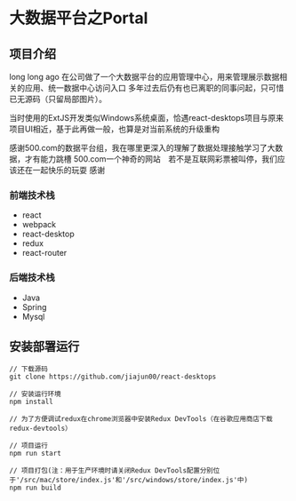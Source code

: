 # 大数据平台之Portal

## 项目介绍
long long ago 在公司做了一个大数据平台的应用管理中心，用来管理展示数据相关的应用、统一数据中心访问入口
多年过去后仍有也已离职的同事问起，只可惜已无源码（只留局部图片）。

当时使用的ExtJS开发类似Windows系统桌面，恰遇react-desktops项目与原来项目UI相近，基于此再做一般，也算是对当前系统的升级重构

感谢500.com的数据平台组，我在哪里更深入的理解了数据处理接触学习了大数据，才有能力跳槽
500.com一个神奇的网站　若不是互联网彩票被叫停，我们应该还在一起快乐的玩耍
感谢
### 前端技术栈
- react
- webpack
- react-desktop
- redux
- react-router

### 后端技术栈
- Java
- Spring
- Mysql


## 安装部署运行
```
// 下载源码
git clone https://github.com/jiajun00/react-desktops

// 安装运行环境
npm install

// 为了方便调试redux在chrome浏览器中安装Redux DevTools（在谷歌应用商店下载redux-devtools）

// 项目运行
npm run start

// 项目打包(注：用于生产环境时请关闭Redux DevTools配置分别位于'/src/mac/store/index.js'和'/src/windows/store/index.js'中)
npm run build
```
